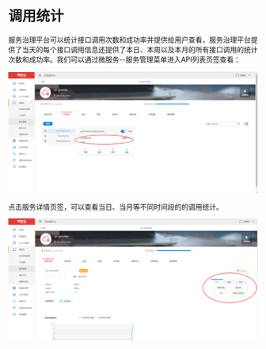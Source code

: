 # 调用统计
服务治理平台可以统计接口调用次数和成功率并提供给用户查看，服务治理平台提供了当天的每个接口调用信息还提供了本日、本周以及本月的所有接口调用的统计次数和成功率。我们可以通过微服务--服务管理菜单进入API列表页签查看：

![](images/call_count_all.png)

点击服务详情页签，可以查看当日、当月等不同时间段的的调用统计。

![](images/call_count_one.png)